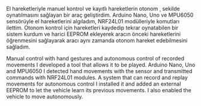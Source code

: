  El hareketleriyle manuel kontrol ve kayıtlı hareketlerin otonom ¸ sekilde
 oynatılmasını sağlayan bir araç geliştirdim. Arduino Nano, Uno ve MPU6050
 sensörüyle el hareketlerini algıladım, NRF24L01 modülleriyle komutları ilettim.
 Otonom kontrol için hareketleri kaydedip tekrar oynatabilen bir sistem
 kurdum ve harici EEPROM ekleyerek aracın önceki hareketlerini öğrenmesini
 sağlayarak aracı aynı zamanda otonom hareket edebilmesini sağladım.



 Manual control with hand gestures and autonomous control of recorded movements
 I developed a tool that allows it to be played. Arduino Nano, Uno and MPU6050
 I detected hand movements with the sensor and transmitted commands with NRF24L01 modules.
 A system that can record and replay movements for autonomous control
 I installed it and added an external EEPROM to let the vehicle learn its previous movements.
 I also enabled the vehicle to move autonomously.

